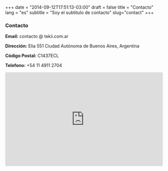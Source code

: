 +++
date = "2014-09-12T17:51:13-03:00"
draft = false
title = "Contacto"
lang = "es"
subtitle = "Soy el subtitulo de contacto"
slug="contact"
+++

### Contacto

**Email:** contacto @ tekii.com.ar 

**Dirección:** Elia 551 Ciudad Autónoma de Buenos Aires, Argentina

**Código Postal:** C1437ECL

**Telefono:** +54 11 4911 2704

<div id="mapa" class="mapa">
<iframe width="100%" height="300" frameborder="0" scrolling="no" style="border:0" marginheight="0" marginwidth="0" src="https://www.google.com/maps/embed/v1/place?key=AIzaSyDMmXCan72cha3IVZOmBpBolRGUr2vxte0&amp;q=TEKii+S.R.L.+ELIA+551+Argentina&amp;maptype=roadmap&amp;zoom=17">
</iframe>
</div>

